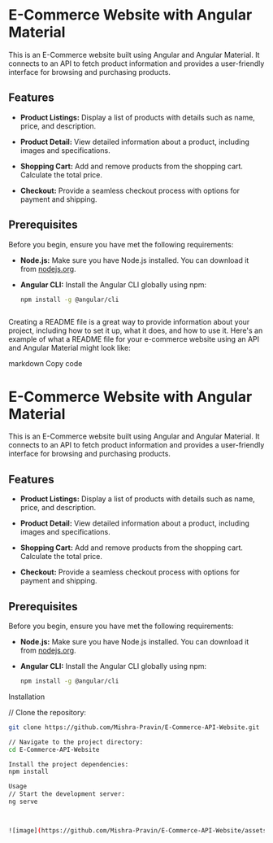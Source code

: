 # E-Commerce Website with Angular Material

This is an E-Commerce website built using Angular and Angular Material. It connects to an API to fetch product information and provides a user-friendly interface for browsing and purchasing products.

## Features

- **Product Listings:** Display a list of products with details such as name, price, and description.

- **Product Detail:** View detailed information about a product, including images and specifications.

- **Shopping Cart:** Add and remove products from the shopping cart. Calculate the total price.

- **Checkout:** Provide a seamless checkout process with options for payment and shipping.

## Prerequisites

Before you begin, ensure you have met the following requirements:

- **Node.js:** Make sure you have Node.js installed. You can download it from [nodejs.org](https://nodejs.org/).

- **Angular CLI:** Install the Angular CLI globally using npm:

  ```bash
  npm install -g @angular/cli


  
Creating a README file is a great way to provide information about your project, including how to set it up, what it does, and how to use it. Here's an example of what a README file for your e-commerce website using an API and Angular Material might look like:

markdown
Copy code
# E-Commerce Website with Angular Material

This is an E-Commerce website built using Angular and Angular Material. It connects to an API to fetch product information and provides a user-friendly interface for browsing and purchasing products.

## Features

- **Product Listings:** Display a list of products with details such as name, price, and description.

- **Product Detail:** View detailed information about a product, including images and specifications.

- **Shopping Cart:** Add and remove products from the shopping cart. Calculate the total price.

- **Checkout:** Provide a seamless checkout process with options for payment and shipping.

## Prerequisites

Before you begin, ensure you have met the following requirements:

- **Node.js:** Make sure you have Node.js installed. You can download it from [nodejs.org](https://nodejs.org/).

- **Angular CLI:** Install the Angular CLI globally using npm:

  ```bash
  npm install -g @angular/cli


Installation

// Clone the repository:
```bash
git clone https://github.com/Mishra-Pravin/E-Commerce-API-Website.git

// Navigate to the project directory: 
cd E-Commerce-API-Website

Install the project dependencies:
npm install

Usage
// Start the development server:
ng serve



![image](https://github.com/Mishra-Pravin/E-Commerce-API-Website/assets/97659395/2e0b1bff-0ca1-4fbe-8f94-7d86b6fae604)
